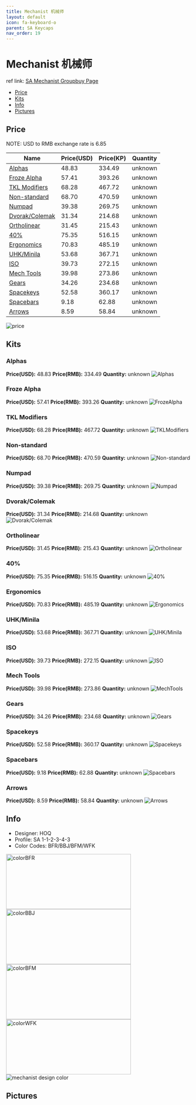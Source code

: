 ```yaml
---
title: Mechanist 机械师
layout: default
icon: fa-keyboard-o
parent: SA Keycaps
nav_order: 19
---
```


# Mechanist 机械师

ref link: [SA Mechanist Groupbuy Page](https://techbuys.us/mechkeys/groupbuy/sa_mechanist.php)

* [Price](#price)
* [Kits](#kits)
* [Info](#info)
* [Pictures](#pictures)

## Price

NOTE: USD to RMB exchange rate is 6.85

| Name          | Price(USD)    |  Price(KP)  | Quantity |
| ------------- | ------------- |  ---------- | -------- |
|[Alphas](#alphas)|48.83|334.49|unknown|
|[Froze Alpha](#frozealpha)|57.41|393.26|unknown|
|[TKL Modifiers](#tklmodifiers)|68.28|467.72|unknown|
|[Non-standard](#non-standard)|68.70|470.59|unknown|
|[Numpad](#numpad)|39.38|269.75|unknown|
|[Dvorak/Colemak](#dvorakcolemak)|31.34|214.68|unknown|
|[Ortholinear](#ortholinear)|31.45|215.43|unknown|
|[40%](#40%)|75.35|516.15|unknown|
|[Ergonomics](#ergonomics)|70.83|485.19|unknown|
|[UHK/Minila](#uhkminila)|53.68|367.71|unknown|
|[ISO](#iso)|39.73|272.15|unknown|
|[Mech Tools](#mechtools)|39.98|273.86|unknown|
|[Gears](#gears)|34.26|234.68|unknown|
|[Spacekeys](#spacekeys)|52.58|360.17|unknown|
|[Spacebars](#spacebars)|9.18|62.88|unknown|
|[Arrows](#arrows)|8.59|58.84|unknown|

<img src="{{ 'assets/images/sa-keycaps/mechanist/Price.png' | relative_url }}" alt="price" class="image featured">

## Kits
### Alphas
**Price(USD):** 48.83    **Price(RMB):** 334.49    **Quantity:** unknown
<img src="{{ 'assets/images/sa-keycaps/mechanist/kits_pics/alphas.png' | relative_url }}" alt="Alphas" class="image featured">

### Froze Alpha
**Price(USD):** 57.41    **Price(RMB):** 393.26    **Quantity:** unknown
<img src="{{ 'assets/images/sa-keycaps/mechanist/kits_pics/frozealpha.png' | relative_url }}" alt="FrozeAlpha" class="image featured">

### TKL Modifiers
**Price(USD):** 68.28    **Price(RMB):** 467.72    **Quantity:** unknown
<img src="{{ 'assets/images/sa-keycaps/mechanist/kits_pics/tklmodifiers.png' | relative_url }}" alt="TKLModifiers" class="image featured">

### Non-standard
**Price(USD):** 68.70    **Price(RMB):** 470.59    **Quantity:** unknown
<img src="{{ 'assets/images/sa-keycaps/mechanist/kits_pics/non-standard.png' | relative_url }}" alt="Non-standard" class="image featured">

### Numpad
**Price(USD):** 39.38    **Price(RMB):** 269.75    **Quantity:** unknown
<img src="{{ 'assets/images/sa-keycaps/mechanist/kits_pics/numpad.png' | relative_url }}" alt="Numpad" class="image featured">

### Dvorak/Colemak
**Price(USD):** 31.34    **Price(RMB):** 214.68    **Quantity:** unknown
<img src="{{ 'assets/images/sa-keycaps/mechanist/kits_pics/dvorakcolemak.png' | relative_url }}" alt="Dvorak/Colemak" class="image featured">

### Ortholinear
**Price(USD):** 31.45    **Price(RMB):** 215.43    **Quantity:** unknown
<img src="{{ 'assets/images/sa-keycaps/mechanist/kits_pics/ortholinear.png' | relative_url }}" alt="Ortholinear" class="image featured">

### 40%
**Price(USD):** 75.35    **Price(RMB):** 516.15    **Quantity:** unknown
<img src="{{ 'assets/images/sa-keycaps/mechanist/kits_pics/40.png' | relative_url }}" alt="40%" class="image featured">

### Ergonomics
**Price(USD):** 70.83    **Price(RMB):** 485.19    **Quantity:** unknown
<img src="{{ 'assets/images/sa-keycaps/mechanist/kits_pics/ergonomics.png' | relative_url }}" alt="Ergonomics" class="image featured">

### UHK/Minila
**Price(USD):** 53.68    **Price(RMB):** 367.71    **Quantity:** unknown
<img src="{{ 'assets/images/sa-keycaps/mechanist/kits_pics/uhkminila.png' | relative_url }}" alt="UHK/Minila" class="image featured">

### ISO
**Price(USD):** 39.73    **Price(RMB):** 272.15    **Quantity:** unknown
<img src="{{ 'assets/images/sa-keycaps/mechanist/kits_pics/iso.png' | relative_url }}" alt="ISO" class="image featured">

### Mech Tools
**Price(USD):** 39.98    **Price(RMB):** 273.86    **Quantity:** unknown
<img src="{{ 'assets/images/sa-keycaps/mechanist/kits_pics/mechtools.png' | relative_url }}" alt="MechTools" class="image featured">

### Gears
**Price(USD):** 34.26    **Price(RMB):** 234.68    **Quantity:** unknown
<img src="{{ 'assets/images/sa-keycaps/mechanist/kits_pics/gears.png' | relative_url }}" alt="Gears" class="image featured">

### Spacekeys
**Price(USD):** 52.58    **Price(RMB):** 360.17    **Quantity:** unknown
<img src="{{ 'assets/images/sa-keycaps/mechanist/kits_pics/spacekeys.png' | relative_url }}" alt="Spacekeys" class="image featured">

### Spacebars
**Price(USD):** 9.18    **Price(RMB):** 62.88    **Quantity:** unknown
<img src="{{ 'assets/images/sa-keycaps/mechanist/kits_pics/spacebars.png' | relative_url }}" alt="Spacebars" class="image featured">

### Arrows
**Price(USD):** 8.59    **Price(RMB):** 58.84    **Quantity:** unknown
<img src="{{ 'assets/images/sa-keycaps/mechanist/kits_pics/arrows.png' | relative_url }}" alt="Arrows" class="image featured">

## Info
* Designer: HOQ
* Profile: SA 1-1-2-3-4-3
* Color Codes: BFR/BBJ/BFM/WFK  
<img src="{{ 'assets/images/sa-keycaps/SP_ColorCodes/abs/SP_Abs_ColorCodes_BFR.png' | relative_url }}" alt="colorBFR" height="150" width="340">
<img src="{{ 'assets/images/sa-keycaps/SP_ColorCodes/abs/SP_Abs_ColorCodes_BBJ.png' | relative_url }}" alt="colorBBJ" height="150" width="340">
<img src="{{ 'assets/images/sa-keycaps/SP_ColorCodes/abs/SP_Abs_ColorCodes_BFM.png' | relative_url }}" alt="colorBFM" height="150" width="340">
<img src="{{ 'assets/images/sa-keycaps/SP_ColorCodes/abs/SP_Abs_ColorCodes_WFK.png' | relative_url }}" alt="colorWFK" height="150" width="340">
<img src="{{ 'assets/images/sa-keycaps/mechanist/mechanistcolor.png' | relative_url }}" alt="mechanist design color" class="image featured">

## Pictures
